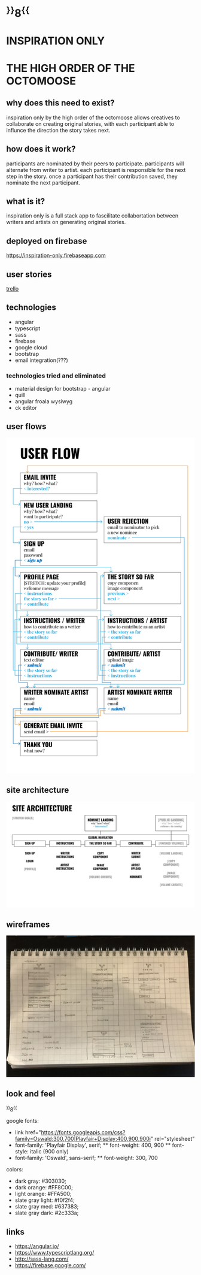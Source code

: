 # <sup>}}</sup>8<sup>{{</sup>
# INSPIRATION ONLY
# THE HIGH ORDER OF THE OCTOMOOSE

## why does this need to exist?
inspiration only by the high order of the octomoose allows creatives to collaborate on creating original stories, with each participant able to influnce the direction the story takes next. 

## how does it work?
participants are nominated by their peers to participate. participants will alternate from writer to artist. each participant is responsible for the next step in the story. once a participant has their contribution saved, they nominate the next participant.

## what is it?
inspiration only is a full stack app to fascilitate collabortation between writers and artists on generating original stories.

## deployed on firebase
https://inspiration-only.firebaseapp.com

## user stories
[trello](https://trello.com/b/6iWEWmYp/project-4-octomoose)

## technologies
* angular
* typescript
* sass
* firebase
* google cloud
* bootstrap
* email integration(???)

### technologies tried and eliminated
* material design for bootstrap - angular
* quill
* angular froala wysiwyg
* ck editor

## user flows
![user flows](user-flows-1-01.jpg)

## site architecture
![architecture](architecture-1-01.jpg)

## wireframes
![wireframes](project4-wireframes.jpg)

## look and feel
<sup>}}</sup>8<sup>{{</sup>

google fonts:
* link href="https://fonts.googleapis.com/css?family=Oswald:300,700|Playfair+Display:400,900,900i" rel="stylesheet"
* font-family: 'Playfair Display', serif;
** font-weight: 400, 900
** font-style: italic (900 only)
* font-family: 'Oswald', sans-serif;
** font-weight: 300, 700

colors:
* dark gray: #303030;
* dark orange: #FF8C00;
* light orange: #FFA500;
* slate gray light: #f0f2f4;
* slate gray med: #637383;
* slate gray dark: #2c333a;

## links
* https://angular.io/
* https://www.typescriptlang.org/
* http://sass-lang.com/
* https://firebase.google.com/
